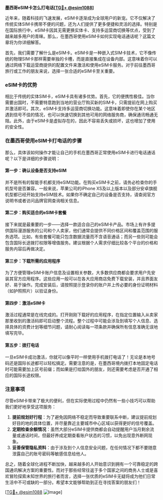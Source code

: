 **墨西哥eSIM卡怎么打电话[[TG💪+ @esim1088](https://t.me/s/esim1088)]**

近年来，随着科技的飞速发展，eSIM卡逐渐成为全球用户的新宠。它不仅解决了传统实体SIM卡携带不便的问题，还为人们提供了更多便捷和灵活的选择。特别是在国际旅行中，eSIM卡因其无需更换实体卡、支持多运营商切换等优点，受到了越来越多用户的青睐。那么，在墨西哥使用eSIM卡如何实现电话通话呢？这篇文章将为你详细解答。

首先，我们需要了解什么是eSIM卡。eSIM卡是一种嵌入式SIM卡技术，它不像传统的物理SIM卡那样需要单独的卡槽，而是直接集成在设备内部。这意味着你可以通过网络下载运营商提供的配置文件来激活和使用eSIM卡服务。对于前往墨西哥旅行或工作的朋友来说，选择一张合适的eSIM卡至关重要。

### eSIM卡的优势

相比于传统的实体SIM卡，eSIM卡具有诸多优势。首先，它的便携性极佳。当你需要出国时，不需要特意跑到当地的营业厅购买新的SIM卡，只需提前在网上购买并激活即可。其次，eSIM卡支持多运营商切换功能。这意味着即使你在某个地区遇到信号不佳的情况，也可以快速切换到其他可用的网络服务商，确保通讯畅通无阻。此外，由于eSIM卡是虚拟存在的，因此不容易丢失或损坏，这也增加了使用的安全性。

### 在墨西哥使用eSIM卡打电话的步骤

那么，具体该如何操作才能让自己的手机在墨西哥正常使用eSIM卡进行电话通话呢？以下是详细的步骤说明：

#### 第一步：确认设备是否支持eSIM

并不是所有的智能手机都支持eSIM功能。在购买eSIM卡之前，请务必检查你的手机型号是否兼容。一般来说，苹果公司的iPhone XS及以上版本以及部分安卓旗舰机型都已经开始支持eSIM技术。如果你不确定自己的设备是否支持，请查阅官方说明书或者访问品牌官网查询相关信息。

#### 第二步：购买适合的eSIM卡套餐

接下来就是最重要的一步——选择一款适合自己的eSIM卡产品。市场上有许多提供国际漫游服务的公司和个人卖家，他们通常会提供不同价格区间和覆盖范围的服务选项。比如，有些套餐可能只包含数据流量而不含语音通话；而另一些则可能会包含国际长途拨打权限等增值服务。建议根据个人需求仔细比较各个平台的价格和服务内容后再做决定。

#### 第三步：下载所需的应用程序

为了方便管理eSIM卡账户信息及设置相关参数，大多数供应商都会要求用户先安装其官方应用程序。这些应用一般可以在各大应用商店免费下载安装，并且界面友好、易于操作。完成安装后，请按照提示登录你的账户并上传必要的身份证明材料（如护照照片）以验证身份。

#### 第四步：激活eSIM卡

激活过程通常是在线完成的。打开刚刚下载好的应用程序，在指定位置输入从卖家那里收到的激活码即可启动整个流程。整个过程中可能会涉及到填写个人信息、选择具体的资费计划等细节问题，请耐心阅读每一项条款并确保所有信息准确无误地填写完毕。

#### 第五步：拨打电话

一旦eSIM卡成功激活，你就可以像平时一样使用手机拨打电话了！无论是本地号码还是国际长途都可以轻松搞定。需要注意的是，在墨西哥境内拨打本地固定电话时可能需要加上区号前缀；而如果是打给国外的朋友，则还需要考虑是否开通了相应的国际长途权限。

### 注意事项

尽管eSIM卡带来了极大的便利，但在实际使用过程中仍然有一些小技巧可以帮助我们更好地享受这项服务：

1. **提前规划好行程**：为了避免因网络不稳定而导致重要联系中断，建议提前规划好目的地的具体位置，并尽量靠近主要城市中心区域以获得更好的信号覆盖。
2. **定期检查余额情况**：虽然大部分eSIM卡提供商都会自动提醒用户当月剩余流量或通话时间，但最好养成定期查看账户状态的习惯，以免出现意外断网现象。
3. **妥善保管隐私资料**：由于涉及到个人信息安全问题，在任何情况下都不要随意泄露自己的账号密码等敏感信息给他人。

总之，随着全球化进程不断加快，越来越多的人开始意识到拥有一个可靠稳定的跨国通讯解决方案的重要性。而对于那些经常往返于多个国家之间的商务人士或是喜欢冒险探索未知世界的旅行者而言，选择一张优质的eSIM卡无疑将成为他们日常生活中不可或缺的一部分。希望本文能够帮助到正在寻找答案的朋友们！

[[TG💪+ @esim1088](https://t.me/s/esim1088) ![Image](https://i.postimg.cc/4NQfJmqS/Snipaste-2025-05-13-00-14-12.png)]